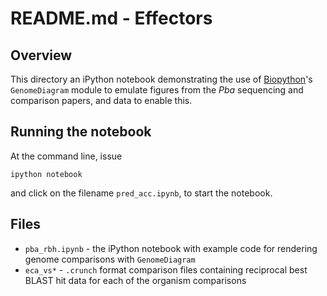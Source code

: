 # README.md - Effectors

## Overview

This directory an iPython notebook demonstrating the use of [Biopython](http://www.biopython.org)'s `GenomeDiagram` module to emulate figures from the *Pba* sequencing and comparison papers, and data to enable this.

## Running the notebook

At the command line, issue

```
ipython notebook
```

and click on the filename `pred_acc.ipynb`, to start the notebook.

## Files

* `pba_rbh.ipynb` - the iPython notebook with example code for rendering genome comparisons with `GenomeDiagram`
* `eca_vs*` - `.crunch` format comparison files containing reciprocal best BLAST hit data for each of the organism comparisons